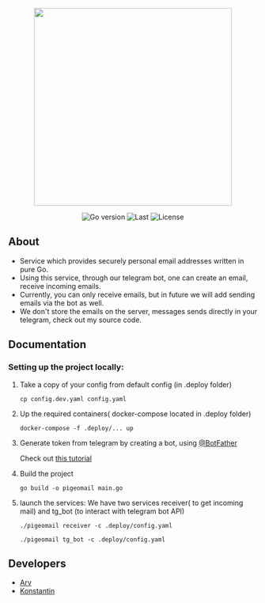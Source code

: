 <p align="center">
      <img src="https://i.ibb.co/sPYGXGK/photo-2022-11-22-13-05-41.jpg" width="400">
</p>

<p align="center">
   <img src="https://img.shields.io/github/go-mod/go-version/requiemofthesouls/pigeomail" alt="Go version">
   <img src="https://img.shields.io/github/last-commit/requiemofthesouls/pigeomail" alt=Last commit">
   <img src="https://img.shields.io/github/license/requiemofthesouls/pigeomail" alt="License">
</p>

## About

- Service which provides securely personal email addresses written in pure Go.
- Using this service, through our telegram bot, one can create an email, receive incoming emails.
- Currently, you can only receive emails, but in future we will add sending emails via the bot as well.
- We don't store the emails on the server, messages sends directly in your telegram, check out my source code. 

## Documentation

### Setting up the project locally:

1. Take a copy of your config from default config (in .deploy folder)

      ``` cp config.dev.yaml config.yaml ```

2. Up the required containers( docker-compose located in .deploy folder)

      ``` docker-compose -f .deploy/... up ```

3. Generate token from telegram by creating a bot, using [@BotFather](https://t.me/botfather)  

      Check out [this tutorial](https://docs.microsoft.com/en-us/azure/bot-service/bot-service-channel-connect-telegram?view=azure-bot-service-4.0 )

4. Build the project

      ``` go build -o pigeomail main.go ```

5. launch the services: We have two services receiver( to get incoming mail) and tg_bot (to interact with telegram bot API)

      ``` ./pigeomail receiver -c .deploy/config.yaml ```

      ``` ./pigeomail tg_bot -c .deploy/config.yaml ```


## Developers

- [Arv](https://github.com/arvryna)
- [Konstantin](https://github.com/requiemofthesouls)

